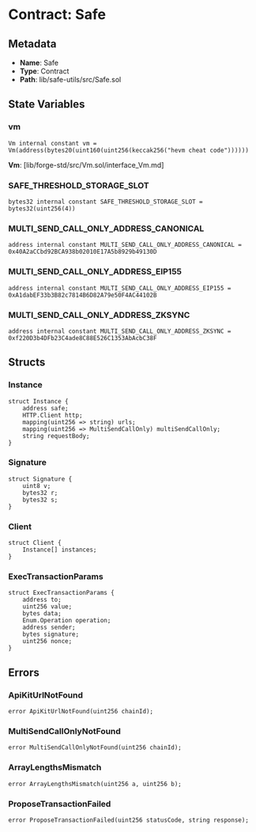 # Contract: Safe

## Metadata

- **Name**: Safe
- **Type**: Contract
- **Path**: lib/safe-utils/src/Safe.sol

## State Variables

### vm

```solidity
Vm internal constant vm = Vm(address(bytes20(uint160(uint256(keccak256("hevm cheat code"))))))
```

**Vm**: [lib/forge-std/src/Vm.sol/interface_Vm.md]

### SAFE_THRESHOLD_STORAGE_SLOT

```solidity
bytes32 internal constant SAFE_THRESHOLD_STORAGE_SLOT = bytes32(uint256(4))
```

### MULTI_SEND_CALL_ONLY_ADDRESS_CANONICAL

```solidity
address internal constant MULTI_SEND_CALL_ONLY_ADDRESS_CANONICAL = 0x40A2aCCbd92BCA938b02010E17A5b8929b49130D
```

### MULTI_SEND_CALL_ONLY_ADDRESS_EIP155

```solidity
address internal constant MULTI_SEND_CALL_ONLY_ADDRESS_EIP155 = 0xA1dabEF33b3B82c7814B6D82A79e50F4AC44102B
```

### MULTI_SEND_CALL_ONLY_ADDRESS_ZKSYNC

```solidity
address internal constant MULTI_SEND_CALL_ONLY_ADDRESS_ZKSYNC = 0xf220D3b4DFb23C4ade8C88E526C1353AbAcbC38F
```

## Structs

### Instance

```solidity
struct Instance {
    address safe;
    HTTP.Client http;
    mapping(uint256 => string) urls;
    mapping(uint256 => MultiSendCallOnly) multiSendCallOnly;
    string requestBody;
}
```

### Signature

```solidity
struct Signature {
    uint8 v;
    bytes32 r;
    bytes32 s;
}
```

### Client

```solidity
struct Client {
    Instance[] instances;
}
```

### ExecTransactionParams

```solidity
struct ExecTransactionParams {
    address to;
    uint256 value;
    bytes data;
    Enum.Operation operation;
    address sender;
    bytes signature;
    uint256 nonce;
}
```

## Errors

### ApiKitUrlNotFound

```solidity
error ApiKitUrlNotFound(uint256 chainId);
```

### MultiSendCallOnlyNotFound

```solidity
error MultiSendCallOnlyNotFound(uint256 chainId);
```

### ArrayLengthsMismatch

```solidity
error ArrayLengthsMismatch(uint256 a, uint256 b);
```

### ProposeTransactionFailed

```solidity
error ProposeTransactionFailed(uint256 statusCode, string response);
```
